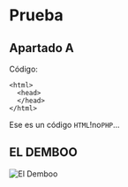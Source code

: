 # Prueba

## Apartado A

Código:
```
<html>
  <head>
  </head>
</html>
```  

Ese es un código ``HTML``!no``PHP``...

## EL DEMBOO
![El Demboo](https://th.bing.com/th/id/R.7a9e02e38c9e516585c198e0081116ac?rik=q%2bhWCdlfFiCBcg&riu=http%3a%2f%2fwww.futbolprimera.es%2ffiles%2fdembele-barcelona.jpg&ehk=ghjgKA5ke2IXGnyH%2fS3V10EzFP9MSPwrrYzTG7V2DbE%3d&risl=&pid=ImgRaw&r=0)


